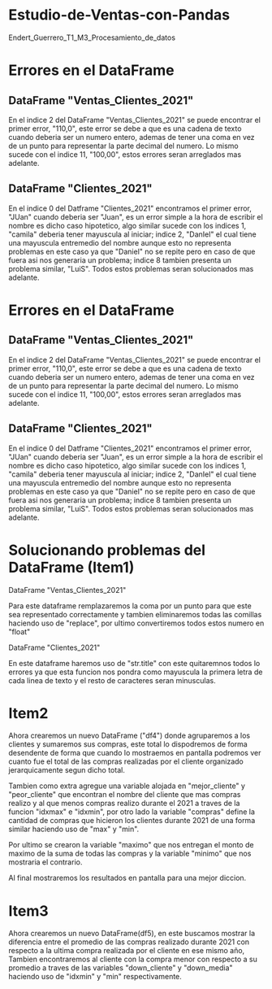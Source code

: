 # Estudio-de-Ventas-con-Pandas
Endert_Guerrero_T1_M3_Procesamiento_de_datos

# Errores en el DataFrame

## DataFrame "Ventas_Clientes_2021"
  
En el indice 2 del DataFrame "Ventas_Clientes_2021" se puede encontrar el primer error, "110,0", este error se debe a que es una cadena de texto cuando deberia ser un numero entero, ademas de tener una coma en vez de un punto para representar la parte decimal del numero. Lo mismo sucede con el indice 11, "100,00", estos errores seran arreglados mas adelante.

## DataFrame "Clientes_2021"
  
En el indice 0 del Datframe "Clientes_2021" encontramos el primer error, "JUan" cuando deberia ser "Juan", es un error simple a la hora de escribir el nombre es dicho caso hipotetico, algo similar sucede con los indices 1, "camila" deberia tener mayuscula al iniciar; indice 2, "DanIel" el cual tiene una mayuscula entremedio del nombre aunque esto no representa problemas en este caso ya que "Daniel" no se repite pero en caso de que fuera asi nos generaria un problema; indice 8 tambien presenta un problema similar, "LuiS". Todos estos problemas seran solucionados mas adelante.

# Errores en el DataFrame

## DataFrame "Ventas_Clientes_2021"

En el indice 2 del DataFrame "Ventas_Clientes_2021" se puede encontrar el primer error, "110,0", este error se debe a que es una cadena de texto cuando deberia ser un numero entero, ademas de tener una coma en vez de un punto para representar la parte decimal del numero. Lo mismo sucede con el indice 11, "100,00", estos errores seran arreglados mas adelante.

## DataFrame "Clientes_2021"

En el indice 0 del Datframe "Clientes_2021" encontramos el primer error, "JUan" cuando deberia ser "Juan", es un error simple a la hora de escribir el nombre es dicho caso hipotetico, algo similar sucede con los indices 1, "camila" deberia tener mayuscula al iniciar; indice 2, "DanIel" el cual tiene una mayuscula entremedio del nombre aunque esto no representa problemas en este caso ya que "Daniel" no se repite pero en caso de que fuera asi nos generaria un problema; indice 8 tambien presenta un problema similar, "LuiS". Todos estos problemas seran solucionados mas adelante.

# Solucionando problemas del DataFrame (Item1)

DataFrame "Ventas_Clientes_2021"
    
Para este dataframe remplazaremos la coma por un punto para que este sea representado correctamente y tambien eliminaremos todas las comillas haciendo uso de "replace", por ultimo convertiremos todos estos numero en "float"

DataFrame "Clientes_2021"

En este dataframe haremos uso de "str.title" con este quitaremnos todos lo errores ya que esta funcion nos pondra como mayuscula la primera letra de cada linea de texto y el resto de caracteres seran minusculas.

# Item2

Ahora crearemos un nuevo DataFrame ("df4") donde agruparemos a los clientes y sumaremos sus compras, este total lo dispodremos de forma desendente de forma que cuando lo mostraemos en pantalla podremos ver cuanto fue el total de las compras realizadas por el cliente organizado jerarquicamente segun dicho total.

Tambien como extra agregue una variable alojada en "mejor_cliente" y "peor_cliente" que encontran el nombre del cliente que mas compras realizo y al que menos compras realizo durante el 2021 a traves de la funcion "idxmax" e "idxmin", por otro lado la variable "compras" define la cantidad de compras que hicieron los clientes durante 2021 de una forma similar haciendo uso de "max" y "min".

Por ultimo se crearon la variable "maximo" que nos entregan el monto de maximo de la suma de todas las compras y la variable "minimo" que nos mostraria el contrario.

Al final mostraremos los resultados en pantalla para una mejor diccion.

# Item3

Ahora crearemos un nuevo DataFrame(df5), en este buscamos mostrar la diferencia entre el promedio de las compras realizado durante 2021 con respecto a la ultima compra realizada por el cliente en ese mismo año, Tambien encontraremos al cliente con la compra menor con respecto a su promedio a traves de las variables "down_cliente" y "down_media" haciendo uso de "idxmin" y "min" respectivamente.













    
